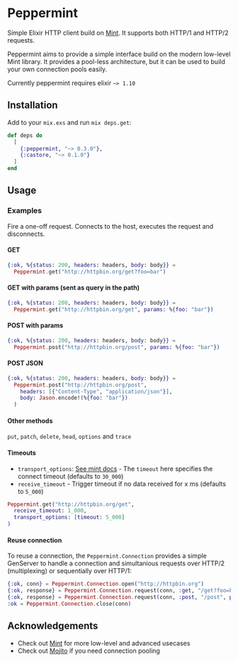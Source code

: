 # Peppermint

Simple Elixir HTTP client build on [Mint](https://github.com/elixir-mint/mint). It supports both HTTP/1 and HTTP/2 requests.

Peppermint aims to provide a simple interface build on the modern low-level Mint library. It provides a pool-less architecture, but it can be used to build your own connection pools easily.

Currently peppermint requires elixir `~> 1.10`

## Installation

Add to your `mix.exs` and run `mix deps.get`:

```elixir
def deps do
  [
    {:peppermint, "~> 0.3.0"},
    {:castore, "~> 0.1.0"}
  ]
end
```

## Usage

### Examples

Fire a one-off request. Connects to the host, executes the request and disconnects.

#### GET
```elixir
{:ok, %{status: 200, headers: headers, body: body}} =
  Peppermint.get("http://httpbin.org/get?foo=bar")
```

#### GET with params (sent as query in the path)
```elixir
{:ok, %{status: 200, headers: headers, body: body}} =
  Peppermint.get("http://httpbin.org/get", params: %{foo: "bar"})
```

#### POST with params
```elixir
{:ok, %{status: 200, headers: headers, body: body}} =
  Peppermint.post("http://httpbin.org/post", params: %{foo: "bar"})
```

#### POST JSON
```elixir
{:ok, %{status: 200, headers: headers, body: body}} =
  Peppermint.post("http://httpbin.org/post",
    headers: [{"Content-Type", "application/json"}],
    body: Jason.encode!(%{foo: "bar"})
  )
```

#### Other methods

`put`, `patch`, `delete`, `head`, `options` and `trace`

#### Timeouts

 - `transport_options`: [See mint docs](https://hexdocs.pm/mint/Mint.HTTP.html#connect/4-transport-options) - The `timeout` here specifies the connect timeout (defaults to `30_000`)
 - `receive_timeout` - Trigger timeout if no data received for x ms (defaults to `5_000`)

```elixir
Peppermint.get("http://httpbin.org/get",
  receive_timeout: 1_000,
  transport_options: [timeout: 5_000]
)
```

#### Reuse connection

To reuse a connection, the `Peppermint.Connection` provides a simple GenServer to handle a connection and
simultanious requests over HTTP/2 (multiplexing) or sequentially over HTTP/1:

```elixir
{:ok, conn} = Peppermint.Connection.open("http://httpbin.org")
{:ok, response} = Peppermint.Connection.request(conn, :get, "/get?foo=bar")
{:ok, response} = Peppermint.Connection.request(conn, :post, "/post", params: %{foo: "bar"})
:ok = Peppermint.Connection.close(conn)
```


## Acknowledgements

 - Check out [Mint](https://github.com/elixir-mint/mint) for more low-level and advanced usecases
 - Check out [Mojito](https://github.com/appcues/mojito) if you need connection pooling
